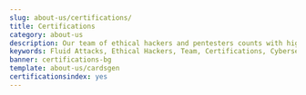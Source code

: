 ```yaml
---
slug: about-us/certifications/
title: Certifications
category: about-us
description: Our team of ethical hackers and pentesters counts with high certifications related to cybersecurity information.
keywords: Fluid Attacks, Ethical Hackers, Team, Certifications, Cybersecurity, Pentesters, Whitehat Hackers
banner: certifications-bg
template: about-us/cardsgen
certificationsindex: yes
---
```

